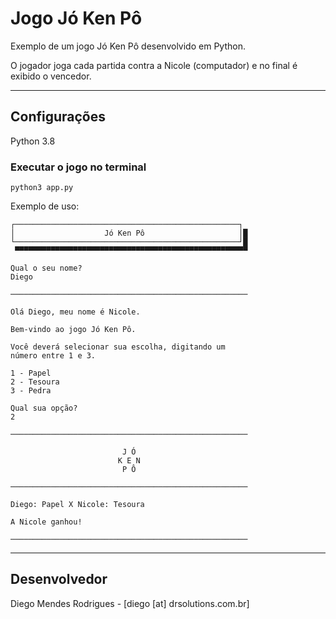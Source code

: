# Jogo Jó Ken Pô

Exemplo de um jogo Jó Ken Pô desenvolvido em Python. 

O jogador joga cada partida contra a Nicole (computador) e no final é exibido o vencedor.

---

## Configurações

Python 3.8

### Executar o jogo no terminal

```
python3 app.py
```

Exemplo de uso:

```
┌──────────────────────────────────────────────────┐
│                    Jó Ken Pô                     │█
└──────────────────────────────────────────────────┘█
 ▀▀▀▀▀▀▀▀▀▀▀▀▀▀▀▀▀▀▀▀▀▀▀▀▀▀▀▀▀▀▀▀▀▀▀▀▀▀▀▀▀▀▀▀▀▀▀▀▀▀▀▀

Qual o seu nome?
Diego

─────────────────────────────────────────────────────

Olá Diego, meu nome é Nicole.

Bem-vindo ao jogo Jó Ken Pô.

Você deverá selecionar sua escolha, digitando um
número entre 1 e 3.

1 - Papel
2 - Tesoura
3 - Pedra

Qual sua opção?
2

─────────────────────────────────────────────────────

                         J Ó
                        K E N
                         P Ô

─────────────────────────────────────────────────────

Diego: Papel X Nicole: Tesoura

A Nicole ganhou!

─────────────────────────────────────────────────────
```

---

## Desenvolvedor

Diego Mendes Rodrigues - [diego [at] drsolutions.com.br]